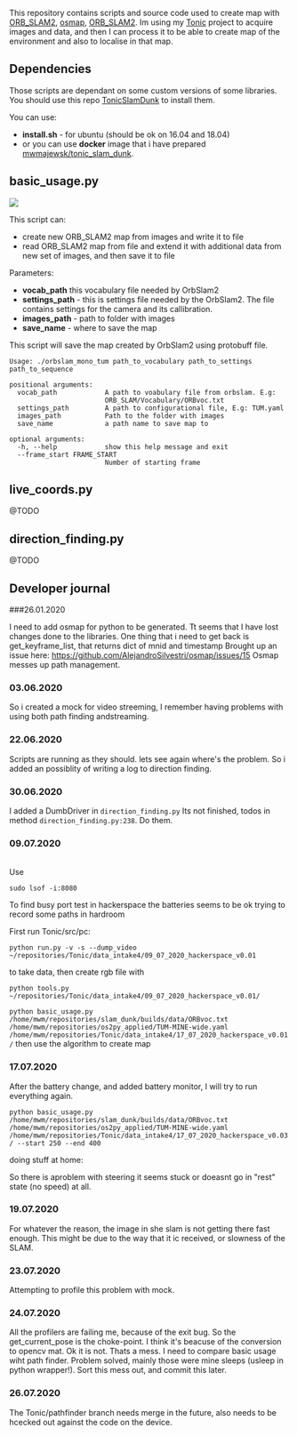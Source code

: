 This repository contains scripts and source code used to create map with [ORB_SLAM2](https://github.com/mmajewsk/ORB_SLAM2), [osmap](https://github.com/mmajewsk/osmap), [ORB_SLAM2](https://github.com/mmajewsk/ORB_SLAM2-PythonBindings).
Im using my [Tonic](https://github.com/mmajewsk/Tonic) project to acquire images and data, and then I can process it 
to be able to create map of the environment and also to localise in that map.


## Dependencies

Those scripts are dependant on some custom versions of some libraries.
You should use this repo [TonicSlamDunk](https://github.com/mmajewsk/TonicSlamDunk) to install them.

You can use:
 - **install.sh** - for ubuntu (should be ok on 16.04 and 18.04)
 - or you can use **docker** image that i have prepared [mwmajewsk/tonic_slam_dunk](https://hub.docker.com/repository/docker/mwmajewsk/tonic_slam_dunk).
 
## basic_usage.py

![](https://imgur.com/oA3ERWN.gif)

This script can: 
 - create new ORB_SLAM2 map from images and write it to file
 - read ORB_SLAM2 map from file and extend it with additional data from new set of images, and then save it to file

Parameters:
- **vocab_path** this vocabulary file needed by OrbSlam2
- **settings_path**  - this is settings file needed by the OrbSlam2. 
The file contains settings for the camera and its callibration.
- **images_path** - path to folder with images
- **save_name** - where to save the map


This script will save the map created by OrbSlam2 using protobuff file. 

```
Usage: ./orbslam_mono_tum path_to_vocabulary path_to_settings path_to_sequence

positional arguments:
  vocab_path            A path to voabulary file from orbslam. E.g:
                        ORB_SLAM/Vocabulary/ORBvoc.txt
  settings_path         A path to configurational file, E.g: TUM.yaml
  images_path           Path to the folder with images
  save_name             a path name to save map to

optional arguments:
  -h, --help            show this help message and exit
  --frame_start FRAME_START
                        Number of starting frame

```

## live_coords.py
@TODO

## direction_finding.py
@TODO

## Developer journal

###26.01.2020

I need to add osmap for python to be generated.
Tt seems that I have lost changes done to the libraries.
One thing that i need to get back is get_keyframe_list, that returns dict of mnid and timestamp
Brought up an issue here:
https://github.com/AlejandroSilvestri/osmap/issues/15
Osmap messes up path management.


### 03.06.2020
So i created a mock for video streeming, I remember having problems with using both path finding andstreaming.

### 22.06.2020

Scripts are running as they should. lets see again where's the problem.
So i added an possiblity of writing a log to direction finding.

### 30.06.2020

I added a DumbDriver in `direction_finding.py` Its not finished, todos in method
`direction_finding.py:238`. Do them.

### 09.07.2020
\
Use 
```
sudo lsof -i:8080
```

To find busy port
test in hackerspace
the batteries seems to be ok
trying to record some paths in hardroom

First run Tonic/src/pc:

```
python run.py -v -s --dump_video ~/repositories/Tonic/data_intake4/09_07_2020_hackerspace_v0.01
```

to take data, then create rgb file with

```
python tools.py ~/repositories/Tonic/data_intake4/09_07_2020_hackerspace_v0.01/
```


```python basic_usage.py /home/mwm/repositories/slam_dunk/builds/data/ORBvoc.txt /home/mwm/repositories/os2py_applied/TUM-MINE-wide.yaml /home/mwm/repositories/Tonic/data_intake4/17_07_2020_hackerspace_v0.01/```
then use the algorithm to create map

### 17.07.2020

After the battery change, and added battery monitor, I will try to run
everything again. 

`python basic_usage.py /home/mwm/repositories/slam_dunk/builds/data/ORBvoc.txt /home/mwm/repositories/os2py_applied/TUM-MINE-wide.yaml /home/mwm/repositories/Tonic/data_intake4/17_07_2020_hackerspace_v0.03/ --start 250 --end 400 `


doing stuff at home:

So there is aproblem with steering it seems stuck or doeasnt go in "rest" state
(no speed) at all.

### 19.07.2020

For whatever the reason, the image in she slam is not getting there fast enough.
This might be due to the way that it ic received, or slowness of the SLAM.

### 23.07.2020

Attempting to profile this problem with mock.

### 24.07.2020

All the profilers are failing me, because of the exit bug.
So the get_current_pose is the choke-point.
    I think it's beacuse of the conversion to opencv mat.
Ok it is not. Thats a mess.
I need to compare basic usage wiht path finder.
Problem solved, mainly those were mine sleeps (usleep in python wrapper!).
Sort this mess out, and commit this later.

### 26.07.2020

The Tonic/pathfinder branch needs merge in the future, also needs to be hcecked
out against the code on the device.
